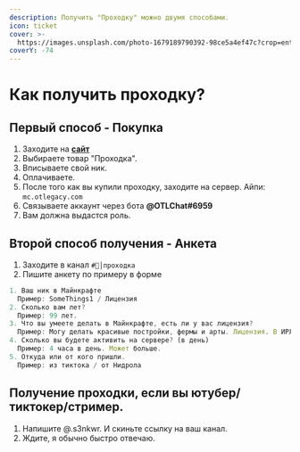 ```yaml
---
description: Получить "Проходку" можно двумя способами.
icon: ticket
cover: >-
  https://images.unsplash.com/photo-1679189790392-98ce5a4ef47c?crop=entropy&cs=srgb&fm=jpg&ixid=MnwxOTcwMjR8MHwxfHJhbmRvbXx8fHx8fHx8fDE2ODExOTU1NDY&ixlib=rb-4.0.3&q=85
coverY: -74
---
```


# Как получить проходку?

## Первый способ - Покупка

1. Заходите на [**сайт**](https://shop.otlegacy.com)
2. Выбираете товар "Проходка".
3. Вписываете свой ник.
4. Оплачиваете.
5. После того как вы купили проходку, заходите на сервер. Айпи: `mc.otlegacy.com`
6. Связываете аккаунт через бота **@OTLChat#6959**
7. Вам должна выдастся роль.

## Второй способ получения - Анкета

1. Заходите в канал `#👀│проходка`
2. Пишите анкету по примеру в форме

```javascript
1. Ваш ник в Майнкрафте
  Пример: SomeThings1 / Лицензия
2. Сколько вам лет?
  Пример: 99 лет.
3. Что вы умеете делать в Майнкрафте, есть ли у вас лицензия?
  Пример: Могу делать красивые постройки, фермы и арты. Лицензия. В ИРЛ могу рисовать, и делать видео.
4. Сколько вы будете активить на сервере? (в день)
  Пример: 4 часа в день. Может больше. 
5. Откуда или от кого пришли.
  Пример: из тиктока / от Нидрола
```

## Получение проходки, если вы ютубер/тиктокер/стример.

1. Напишите @.s3nkwr. И скиньте ссылку на ваш канал.
2. Ждите, я обычно быстро отвечаю.
